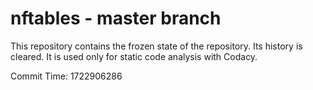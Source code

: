 # nftables - master branch

This repository contains the frozen state of the repository.
Its history is cleared. It is used only for static code
analysis with Codacy.

Commit Time: 1722906286